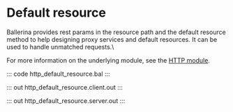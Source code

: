 # Default resource

Ballerina provides rest params in the resource path and the default resource method to help designing proxy services
and default resources. It can be used to handle unmatched requests.\

For more information on the underlying module, 
see the [HTTP module](https://docs.central.ballerina.io/ballerina/http/latest/).

::: code http_default_resource.bal :::

::: out http_default_resource.client.out :::

::: out http_default_resource.server.out :::